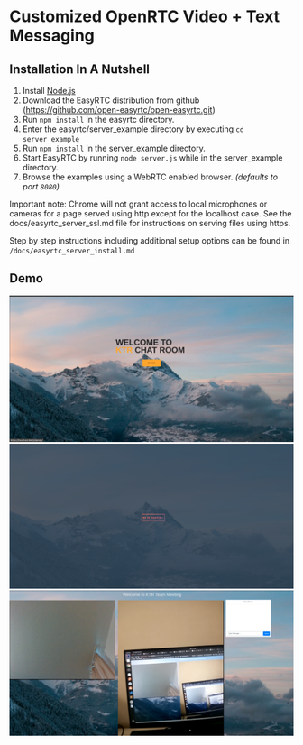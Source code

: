 # Customized OpenRTC Video + Text Messaging

Installation In A Nutshell
--------------------------
 1. Install [Node.js](http://nodejs.org)
 2. Download the EasyRTC distribution from github (https://github.com/open-easyrtc/open-easyrtc.git)
 3. Run `npm install` in the easyrtc directory.
 4. Enter the easyrtc/server_example directory by executing `cd server_example`
 5. Run `npm install` in the server_example directory.
 4. Start EasyRTC by running `node server.js` while in the server_example directory.
 5. Browse the examples using a WebRTC enabled browser. *(defaults to port `8080`)*

Important note: Chrome will not grant access to local microphones or cameras for a page served using http except for the localhost case. See the docs/easyrtc_server_ssl.md file for instructions on serving files using https.

Step by step instructions including additional setup options can be found in `/docs/easyrtc_server_install.md`

## Demo
[![NPM](https://github.com/AzarguNazari/realtime-chatroom/blob/main/docs/images/welcome-page.png?raw=true)](https://npmjs.org/package/open-easyrtc)
[![NPM](https://github.com/AzarguNazari/realtime-chatroom/blob/main/docs/images/main-menu-page.png?raw=true)](https://npmjs.org/package/open-easyrtc)
[![NPM](https://github.com/AzarguNazari/realtime-chatroom/blob/main/docs/images/chat-room-page.png?raw=true)](https://npmjs.org/package/open-easyrtc)

